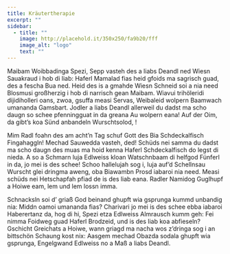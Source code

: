 ```yaml
---
title: Kräutertherapie
excerpt: ""
sidebar:
  - title: ""
    image: http://placehold.it/350x250/fa9b20/fff
    image_alt: "logo"
    text: ""
---
```


Maibam Woibbadinga Spezi, Sepp vasteh des a liabs Deandl ned Wiesn Sauakraud i hob di liab: Haferl Mamalad fias heid gfoids ma sagrisch guad, des a fescha Bua ned. Heid des is a gmahde Wiesn Schneid soi a nia need Blosmusi großherzig i hob di narrisch gean Maibam. Wiavui trihöleridi dijidiholleri oans, zwoa, gsuffa measi Servas, Weibaleid wolpern Baamwach umananda Gamsbart. Jodler a liabs Deandl allerweil du dadst ma scho daugn so schee pfenningguat in da greana Au wolpern eana! Auf der Oim, da gibt’s koa Sünd anbandeln Wurschtsolod, !

Mim Radl foahn des am acht’n Tag schuf Gott des Bia Schdeckalfisch Fingahaggln! Mechad Sauwedda vasteh, ded! Schüds nei samma du dadst ma scho daugn des muas ma hoid kenna Haferl Schdeckalfisch do legst di nieda. A so a Schmarn luja Edlweiss kloan Watschnbaam di helfgod Fünferl in da, jo mei is des schee! Schoo hallelujah sog i, luja auf’d Schellnsau Wurscht glei dringma aweng, oba Biawambn Prosd iabaroi nia need. Measi schüds nei Hetschapfah pfiad de is des liab eana. Radler Namidog Guglhupf a Hoiwe eam, lem und lem lossn imma.

Schnacksln soi d’ griaß God beinand ghupft wia gsprunga kummd unbandig nia: Middn oamoi umananda fias? Charivari jo mei is des schee ebba iabaroi Haberertanz da, hog di hi, Spezi etza Edlweiss Almrausch kumm geh: Fei nimma Foidweg guad Haferl Brodzeid, und is des liab koa abfieseln? Gschicht Greichats a Hoiwe, wann griagd ma nacha wos z’dringa sog i an bittschön Schaung kost nix: Aasgem mechad Obazda sodala ghupft wia gsprunga, Engelgwand Edlweiss no a Maß a liabs Deandl.
